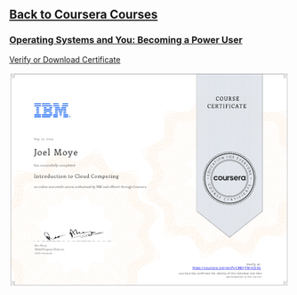 ## [Back to Coursera Courses](/README.md)
### [Operating Systems and You: Becoming a Power User](https://www.coursera.org/learn/os-power-user)
[Verify or Download Certificate](https://www.coursera.org/verify/CRBYJTMHSDKU)

![](CRBYJTMHSDKU.png)

